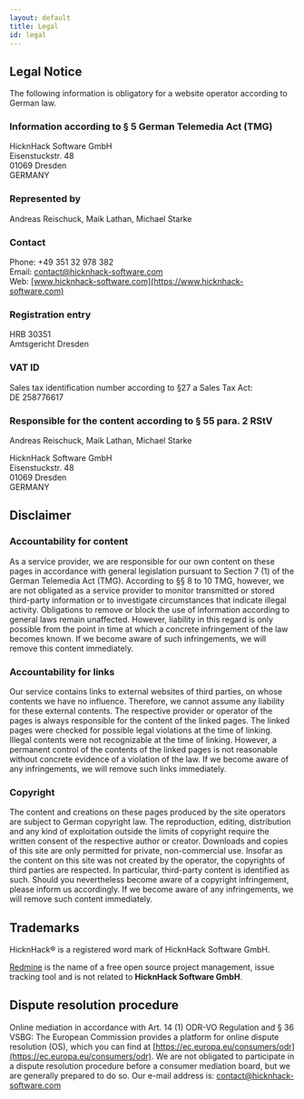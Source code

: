 ```yaml
---
layout: default
title: Legal
id: legal
---
```

## Legal Notice

The following information is obligatory for a website operator according to German law.

### Information according to § 5 German Telemedia Act (TMG)

HicknHack Software GmbH\
Eisenstuckstr. 48\
01069 Dresden\
GERMANY

### Represented by

Andreas Reischuck, Maik Lathan, Michael Starke

### Contact

Phone: +49 351 32 978 382\
Email: [contact@hicknhack-software.com](mailto:contact@hicknhack-software.com)\
Web: [www.hicknhack-software.com](https://www.hicknhack-software.com)

### Registration entry

HRB 30351\
Amtsgericht Dresden

### VAT ID

Sales tax identification number according to §27 a Sales Tax Act:\
DE 258776617

### Responsible for the content according to § 55 para. 2 RStV

Andreas Reischuck, Maik Lathan, Michael Starke

HicknHack Software GmbH\
Eisenstuckstr. 48\
01069 Dresden\
GERMANY

## Disclaimer

### Accountability for content

As a service provider, we are responsible for our own content on these pages in accordance with general legislation pursuant to Section 7 (1) of the German Telemedia Act (TMG). According to §§ 8 to 10 TMG, however, we are not obligated as a service provider to monitor transmitted or stored third-party information or to investigate circumstances that indicate illegal activity. Obligations to remove or block the use of information according to general laws remain unaffected. However, liability in this regard is only possible from the point in time at which a concrete infringement of the law becomes known. If we become aware of such infringements, we will remove this content immediately.

### Accountability for links

Our service contains links to external websites of third parties, on whose contents we have no influence. Therefore, we cannot assume any liability for these external contents. The respective provider or operator of the pages is always responsible for the content of the linked pages. The linked pages were checked for possible legal violations at the time of linking. Illegal contents were not recognizable at the time of linking. However, a permanent control of the contents of the linked pages is not reasonable without concrete evidence of a violation of the law. If we become aware of any infringements, we will remove such links immediately.

### Copyright

The content and creations on these pages produced by the site operators are subject to German copyright law. The reproduction, editing, distribution and any kind of exploitation outside the limits of copyright require the written consent of the respective author or creator. Downloads and copies of this site are only permitted for private, non-commercial use. Insofar as the content on this site was not created by the operator, the copyrights of third parties are respected. In particular, third-party content is identified as such. Should you nevertheless become aware of a copyright infringement, please inform us accordingly. If we become aware of any infringements, we will remove such content immediately.

## Trademarks

HicknHack® is a registered word mark of HicknHack Software GmbH.

[Redmine](https://www.redmine.org) is the name of a free open source project management, issue tracking tool and is not related to **HicknHack Software GmbH**.

## Dispute resolution procedure

Online mediation in accordance with Art. 14 (1) ODR-VO Regulation and § 36 VSBG: The European Commission provides a platform for online dispute resolution (OS), which you can find at [https://ec.europa.eu/consumers/odr](https://ec.europa.eu/consumers/odr). We are not obligated to participate in a dispute resolution procedure before a consumer mediation board, but we are generally prepared to do so. Our e-mail address is: [contact@hicknhack-software.com](mailto:contact@hicknhack-software.com)